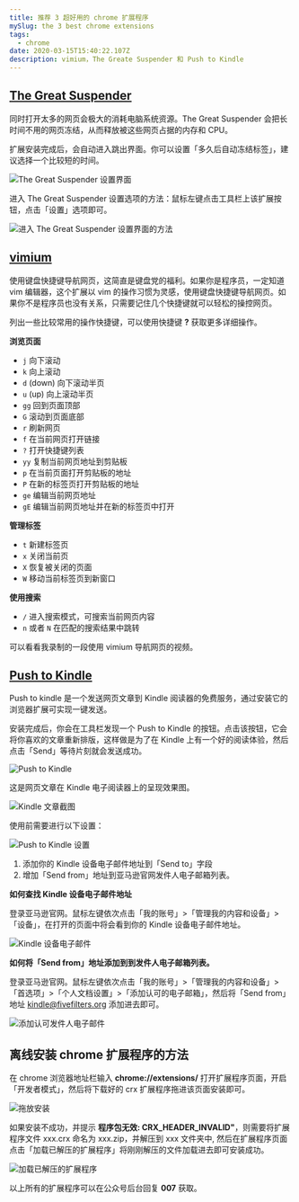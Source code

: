 ```yaml
---
title: 推荐 3 超好用的 chrome 扩展程序
mySlug: the 3 best chrome extensions
tags:
  - chrome
date: 2020-03-15T15:40:22.107Z
description: vimium，The Greate Suspender 和 Push to Kindle
---
```

## [The Great Suspender](https://chrome.google.com/webstore/detail/the-great-suspender/klbibkeccnjlkjkiokjodocebajanakg?hl=en)

同时打开太多的网页会极大的消耗电脑系统资源。The Great Suspender 会把长时间不用的网页冻结，从而释放被这些网页占据的内存和 CPU。

扩展安装完成后，会自动进入跳出界面。你可以设置「多久后自动冻结标签」，建议选择一个比较短的时间。

![The Great Suspender 设置界面](https://i.loli.net/2020/03/15/iZ8wxqdtM7KjGNm.png)

进入 The Great Suspender 设置选项的方法：鼠标左键点击工具栏上该扩展按钮，点击「设置」选项即可。

![进入 The Great Suspender 设置界面的方法](https://i.loli.net/2020/03/15/weyhN29suYt51xb.png)

## [vimium](http://vimium.github.io/)

使用键盘快捷键导航网页，这简直是键盘党的福利。如果你是程序员，一定知道 vim 编辑器，这个扩展以 vim 的操作习惯为灵感，使用键盘快捷键导航网页。如果你不是程序员也没有关系，只需要记住几个快捷键就可以轻松的操控网页。

列出一些比较常用的操作快捷键，可以使用快捷键 **?** 获取更多详细操作。

**浏览页面**

- `j` 向下滚动
- `k` 向上滚动
- `d` (down) 向下滚动半页
- `u` (up) 向上滚动半页
- `gg` 回到页面顶部
- `G` 滚动到页面底部
- `r` 刷新网页
- `f` 在当前网页打开链接
- `?` 打开快捷键列表
- `yy` 复制当前网页地址到剪贴板
- `p` 在当前页面打开剪贴板的地址
- `P` 在新的标签页打开剪贴板的地址
- `ge` 编辑当前网页地址
- `gE` 编辑当前网页地址并在新的标签页中打开

**管理标签**

- `t` 新建标签页
- `x` 关闭当前页
- `X` 恢复被关闭的页面
- `W` 移动当前标签页到新窗口

**使用搜索**

- `/` 进入搜索模式，可搜索当前网页内容
- `n` 或者 `N` 在匹配的搜索结果中跳转

可以看看我录制的一段使用 vimium 导航网页的视频。

## [Push to Kindle](https://chrome.google.com/webstore/detail/push-to-kindle/pnaiinchjaonopoejhknmgjingcnaloc)

Push to kindle 是一个发送网页文章到 Kindle 阅读器的免费服务，通过安装它的浏览器扩展可实现一键发送。

安装完成后，你会在工具栏发现一个 Push to Kindle 的按钮。点击该按钮，它会将你喜欢的文章重新排版，这样做是为了在 Kindle 上有一个好的阅读体验，然后点击「Send」等待片刻就会发送成功。

![Push to Kindle](https://i.loli.net/2020/03/15/xoGy5DTtWsClO2R.gif)

这是网页文章在 Kindle 电子阅读器上的呈现效果图。

![Kindle 文章截图](https://i.loli.net/2020/03/15/vVgqzc5FKmndXyO.png)

使用前需要进行以下设置：

![Push to Kindle 设置](https://i.loli.net/2020/03/15/dcZMFAgK3HOXNEn.png)

1. 添加你的 Kindle 设备电子邮件地址到「Send to」字段
2. 增加「Send from」地址到亚马逊官网发件人电子邮箱列表。

**如何查找 Kindle 设备电子邮件地址**

登录亚马逊官网。鼠标左键依次点击「我的账号」>「管理我的内容和设备」>「设备」，在打开的页面中将会看到你的 Kindle 设备电子邮件地址。

![Kindle 设备电子邮件](https://i.loli.net/2020/03/15/JHr7cP2pSukxRI4.png)

**如何将「Send from」地址添加到到发件人电子邮箱列表。**

登录亚马逊官网。鼠标左键依次点击「我的账号」>「管理我的内容和设备」>「首选项」>「个人文档设置」>「添加认可的电子邮箱」，然后将「Send from」地址 kindle@fivefilters.org 添加进去即可。

![添加认可发件人电子邮件](https://i.loli.net/2020/03/15/QHRSLVmbtqa1Wxw.png)

## 离线安装 chrome 扩展程序的方法

在 chrome 浏览器地址栏输入 **chrome://extensions/** 打开扩展程序页面，开启「开发者模式」，然后将下载好的 crx 扩展程序拖进该页面安装即可。

![拖放安装](https://i.loli.net/2020/03/15/3kXE4NaMvS2ztHY.png)

如果安装不成功，并提示 **程序包无效: CRX_HEADER_INVALID"**，则需要将扩展程序文件 xxx.crx 命名为 xxx.zip，并解压到 xxx 文件夹中, 然后在扩展程序页面点击「加载已解压的扩展程序」将刚刚解压的文件加载进去即可安装成功。

![加载已解压的扩展程序](https://i.loli.net/2020/03/15/6ZFh9G2MquRP1Nx.gif)

以上所有的扩展程序可以在公众号后台回复 **007** 获取。